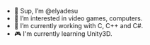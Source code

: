 - 👋 Sup, I’m @elyadesu
- 👀 I’m interested in video games, computers.
- 🌱 I’m currently working with C, C++ and C#.
- 🎮 I'm currently learning Unity3D.
